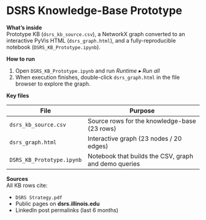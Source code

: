 # DSRS Knowledge-Base Prototype

**What’s inside**  
Prototype KB (`dsrs_kb_source.csv`), a NetworkX graph converted to an
interactive PyVis HTML (`dsrs_graph.html`), and a fully-reproducible notebook
(`DSRS_KB_Prototype.ipynb`).

**How to run**

1. Open `DSRS_KB_Prototype.ipynb` and run *Runtime ▸ Run all*  
2. When execution finishes, double-click `dsrs_graph.html` in the file browser
   to explore the graph.

**Key files**

| File | Purpose |
| ---  | --- |
| `dsrs_kb_source.csv` | Source rows for the knowledge-base (23 rows) |
| `dsrs_graph.html`    | Interactive graph (23 nodes / 20 edges) |
| `DSRS_KB_Prototype.ipynb` | Notebook that builds the CSV, graph and demo queries |

**Sources**  
All KB rows cite:

* `DSRS Strategy.pdf`
* Public pages on **dsrs.illinois.edu**
* LinkedIn post permalinks (last 6 months)
